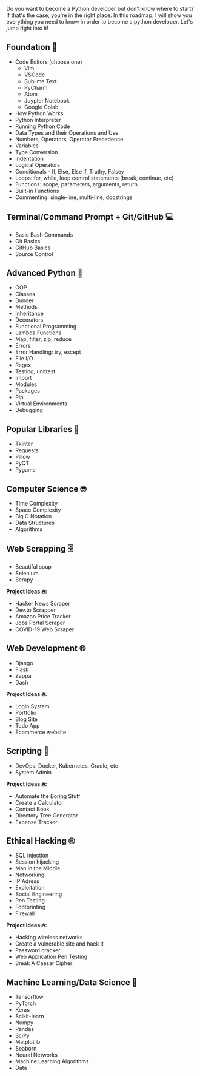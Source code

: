 
<p>Do you want to become a Python developer but don't know where to start? If that's the case, you're in the right place. In this roadmap, I will show you everything you need to know in order to become a python developer. Let's jump right into it!</p>

<h2>
  Foundation 🐍
</h2>

<ul>
    <li>Code Editors (choose one)
    <ul>
        <li>Vim</li>
        <li>VSCode</li>
        <li>Sublime Text</li>
        <li>PyCharm</li>
        <li>Atom</li>
        <li>Juypter Notebook</li>
        <li>Google Colab</li>
</ul>


</li>
<li>How Python Works</li>
<li>Python Interpreter</li>
<li>Running Python Code</li>
<li>Data Types and their Operations and Use</li>
<li>Numbers, Operators, Operator Precedence</li>
<li>Variables</li>
<li>Type Conversion</li>
<li>Indentation</li>
<li>Logical Operators</li>
<li>Conditionals - If, Else, Else if, Truthy, Falsey</li>
<li>Loops: for, while, loop control statements (break, continue, etc)</li>
<li>Functions: scope, parameters, arguments, return</li>
<li>Built-in Functions</li>
<li>Commenting: single-line, multi-line, docstrings</li>
</ul>

<h2>
  Terminal/Command Prompt + Git/GitHub 💻
</h2>
<ul>
<li>Basic Bash Commands</li>
<li>Git Basics</li>
<li>GitHub Basics</li>
<li>Source Control</li>
</ul>

<h2>
  Advanced Python 🐍
</h2>
<ul>
<li>OOP</li>
<li>Classes</li>
<li>Dunder</li>
<li>Methods</li>
<li>Inheritance</li>
<li>Decorators</li>
<li>Functional Programming</li>
<li>Lambda Functions</li>
<li>Map, filter, zip, reduce</li>
<li>Errors</li>
<li>Error Handling: try, except</li>
<li>File I/O</li>
<li>Regex</li>
<li>Testing, unittest</li>
<li>Import</li>
<li>Modules</li>
<li>Packages</li>
<li>Pip</li>
<li>Virtual Environments</li>
<li>Debugging</li>
</ul>

<h2>
  Popular Libraries 📙
</h2>
<ul>
<li>Tkinter</li>
<li>Requests</li>
<li>Pillow</li>
<li>PyQT</li>
<li>Pygame</li>
</ul>

<h2>
  Computer Science 🤓
</h2>
<ul>
<li>Time Complexity</li>
<li>Space Complexity</li>
<li>Big O Notation</li>
<li>Data Structures</li>
<li>Algorithms</li>
</ul>

<h2>
  Web Scrapping 🗄️
</h2>
<ul>
<li>Beautiful soup</li>
<li>Selenium</li>
<li>Scrapy</li>
</ul>

<p><strong>Project Ideas 🔥:</strong></p>
<ul>
<li>Hacker News Scraper</li>
<li>Dev.to Scrapper</li>
<li>Amazon Price Tracker</li>
<li>Jobs Portal Scraper</li>
<li>COVID-19 Web Scraper</li>
</ul>

<h2>
  Web Development 🌐
</h2>
<ul>
<li>Django</li>
<li>Flask</li>
<li>Zappa</li>
<li>Dash</li>
</ul>

<p><strong>Project Ideas 🔥:</strong></p>
<ul>
<li>Login System</li>
<li>Portfolio</li>
<li>Blog Site</li>
<li>Todo App</li>
<li>Ecommerce website</li>
</ul>

<h2>
  Scripting 📜
</h2>
<ul>
<li>DevOps: Docker, Kubernetes, Gradle, etc</li>
<li>System Admin</li>
</ul>

<p><strong>Project Ideas 🔥:</strong></p>
<ul>
<li>Automate the Boring Stuff</li>
<li>Create a Calculator</li>
<li>Contact Book</li>
<li>Directory Tree Generator</li>
<li>Expense Tracker</li>
</ul>

<h2>
  Ethical Hacking 🤐
</h2>
<ul>
<li>SQL injection</li>
<li>Session hijacking</li>
<li>Man in the Middle</li>
<li>Networking</li>
<li>IP Adress</li>
<li>Exploitation</li>
<li>Social Engineering </li>
<li>Pen Testing</li>
<li>Footprinting</li>
<li>Firewall</li>
</ul>

<p><strong>Project Ideas 🔥:</strong></p>
<ul>
<li>Hacking wireless networks</li>
<li>Create a vulnerable site and hack it</li>
<li>Password cracker</li>
<li>Web Application Pen Testing</li>
<li>Break A Caesar Cipher</li>
</ul>

<h2>
  </a>
  Machine Learning/Data Science 🤖
</h2>
<ul>
<li>Tensorflow</li>
<li>PyTorch</li>
<li>Keras</li>
<li>Scikit-learn</li>
<li>Numpy</li>
<li>Pandas</li>
<li>SciPy</li>
<li>Matplotlib</li>
<li>Seaborn</li>
<li>Neural Networks</li>
<li>Machine Learning Algorithms</li>
<li>Data</li>
</ul>
